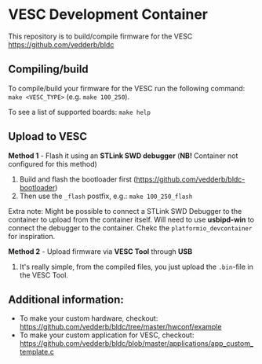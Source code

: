 # VESC Development Container

This repository is to build/compile firmware for the VESC https://github.com/vedderb/bldc 



## Compiling/build

To compile/build your firmware for the VESC run the following command: `make <VESC_TYPE>` (e.g. `make 100_250`).

To see a list of supported boards: `make help`


## Upload to VESC

**Method 1** - Flash it using an **STLink SWD debugger** (**NB!** Container not configured for this method)

1. Build and flash the bootloader first (https://github.com/vedderb/bldc-bootloader)
1. Then use the `_flash` postfix, e.g.: `make 100_250_flash`

Extra note: Might be possible to connect a STLink SWD Debugger to the container to upload from the container itself. Will need to use **usbipd-win** to connect the debugger to the container. Chekc the `platformio_devcontainer` for inspiration.

**Method 2** - Upload firmware via **VESC Tool** through **USB**

1. It's really simple, from the compiled files, you just upload the `.bin`-file in the VESC Tool.


## Additional information:

- To make your custom hardware, checkout: https://github.com/vedderb/bldc/tree/master/hwconf/example
- To make your custom application for VESC, checkout: https://github.com/vedderb/bldc/blob/master/applications/app_custom_template.c

